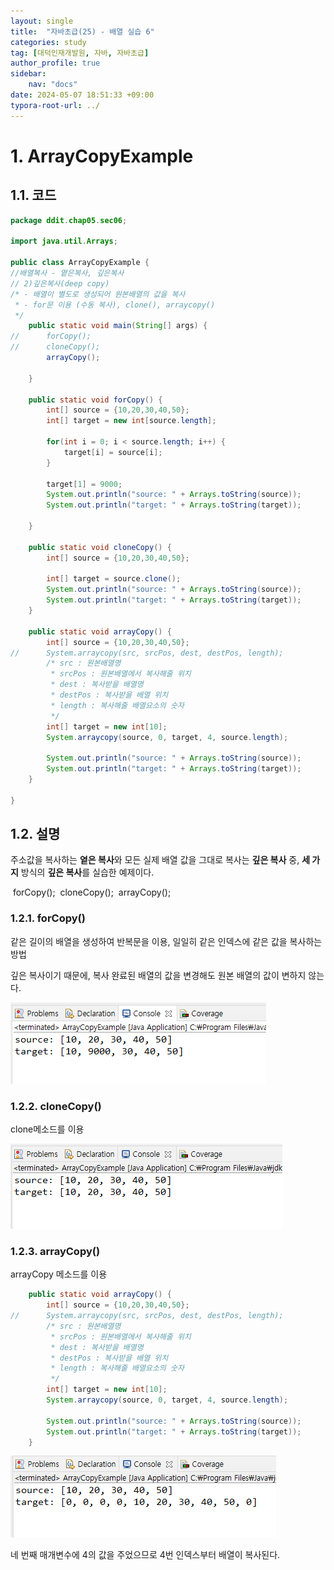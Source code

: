 ```yaml
---
layout: single
title:  "자바초급(25) - 배열 실습 6"
categories: study
tag: [대덕인재개발원, 자바, 자바초급]
author_profile: true
sidebar:
    nav: "docs"
date: 2024-05-07 18:51:33 +09:00
typora-root-url: ../
---
```




# 1. ArrayCopyExample

## 1.1. 코드

```java
package ddit.chap05.sec06;

import java.util.Arrays;

public class ArrayCopyExample {
//배열복사 - 옅은복사, 깊은복사
// 2)깊은복사(deep copy)
/* - 배열이 별도로 생성되어 원본배열의 값을 복사
 * - for문 이용 (수동 복사), clone(), arraycopy()
 */
	public static void main(String[] args) {
//		forCopy();
//		cloneCopy();
		arrayCopy();

	}
	
	public static void forCopy() {
		int[] source = {10,20,30,40,50};
		int[] target = new int[source.length];
		
		for(int i = 0; i < source.length; i++) {
			target[i] = source[i];
		}

		target[1] = 9000;
		System.out.println("source: " + Arrays.toString(source));
		System.out.println("target: " + Arrays.toString(target));	
		
	}
	
	public static void cloneCopy() {
		int[] source = {10,20,30,40,50};
		
		int[] target = source.clone();
		System.out.println("source: " + Arrays.toString(source));
		System.out.println("target: " + Arrays.toString(target));
	}
	
	public static void arrayCopy() {
		int[] source = {10,20,30,40,50};
//		System.arraycopy(src, srcPos, dest, destPos, length);
		/* src : 원본배열명
		 * srcPos : 원본배열에서 복사해줄 위치
		 * dest : 복사받을 배열명
		 * destPos : 복사받을 배열 위치
		 * length : 복사해줄 배열요소의 숫자
		 */
		int[] target = new int[10];
		System.arraycopy(source, 0, target, 4, source.length);
		
		System.out.println("source: " + Arrays.toString(source));
		System.out.println("target: " + Arrays.toString(target));
	}

}


```



## 1.2. 설명

주소값을 복사하는 **옅은 복사**와 모든 실제 배열 값을 그대로 복사는 **깊은 복사** 중, **세 가지** 방식의 **깊은 복사**를 실습한 예제이다.

​		forCopy();
​		cloneCopy();
​		arrayCopy();



### 1.2.1. forCopy()

같은 길이의 배열을 생성하여 반복문을 이용, 일일히 같은 인덱스에 같은 값을 복사하는 방법

깊은 복사이기 때문에, 복사 완료된 배열의 값을 변경해도 원본 배열의 값이 변하지 않는다.

![image-20240507184641387](/images/2024-05-07-study-java1-25/image-20240507184641387.png)



### 1.2.2. cloneCopy()

clone메소드를 이용



![image-20240507184717101](/images/2024-05-07-study-java1-25/image-20240507184717101.png)



### 1.2.3. arrayCopy()

arrayCopy 메소드를 이용



```java
	public static void arrayCopy() {
		int[] source = {10,20,30,40,50};
//		System.arraycopy(src, srcPos, dest, destPos, length);
		/* src : 원본배열명
		 * srcPos : 원본배열에서 복사해줄 위치
		 * dest : 복사받을 배열명
		 * destPos : 복사받을 배열 위치
		 * length : 복사해줄 배열요소의 숫자
		 */
		int[] target = new int[10];
		System.arraycopy(source, 0, target, 4, source.length);
		
		System.out.println("source: " + Arrays.toString(source));
		System.out.println("target: " + Arrays.toString(target));
	}
```



![image-20240507184740026](/images/2024-05-07-study-java1-25/image-20240507184740026.png)

네 번째 매개변수에 4의 값을 주었으므로 4번 인덱스부터 배열이 복사된다.

